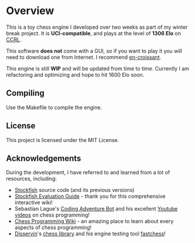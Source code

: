 # Overview

This is a toy chess engine I developed over two weeks as part of my winter break project. It is **UCI-compatible**, and plays at the level of **1306 Elo** on [CCRL](http://computerchess.org.uk/ccrl/404/cgi/engine_details.cgi?print=Details&each_game=1&eng=Emerald%200.1.1%2064-bit#Emerald_0_1_1_64-bit).

This software **does not** come with a GUI, so if you want to play it you will need to download one from Internet. I recommend [en-croissant](https://github.com/franciscoBSalgueiro/en-croissant).

This engine is still **WIP** and will be updated from time to time. Currently I am refactoring and optimizing and hope to hit 1600 Elo soon.

## Compiling

Use the Makefile to compile the engine.

## License

This project is licensed under the MIT License.

## Acknowledgements

During the development, I have referred to and learned from a lot of resources, including:

- [Stockfish](https://github.com/official-stockfish/Stockfish/tree/master) source code (and its previous versions)
- [Stockfish Evaluation Guide](https://hxim.github.io/Stockfish-Evaluation-Guide/) - thank you for this comprehensive interactive wiki!
- Sebastian Lague's [Coding Adventure Bot](https://github.com/SebLague/Chess-Coding-Adventure/tree/Chess-V2-UCI) and his excellent [Youtube videos](https://www.youtube.com/watch?v=_vqlIPDR2TU) on chess programming!
- [Chess Programming Wiki](https://www.chessprogramming.org/Main_Page/) - an amazing place to learn about every aspects of chess programming!
- [Disservin](https://github.com/Disservin)'s [chess library](https://github.com/Disservin/chess-library) and his engine testing tool [fastchess](https://github.com/Disservin/fastchess)!

